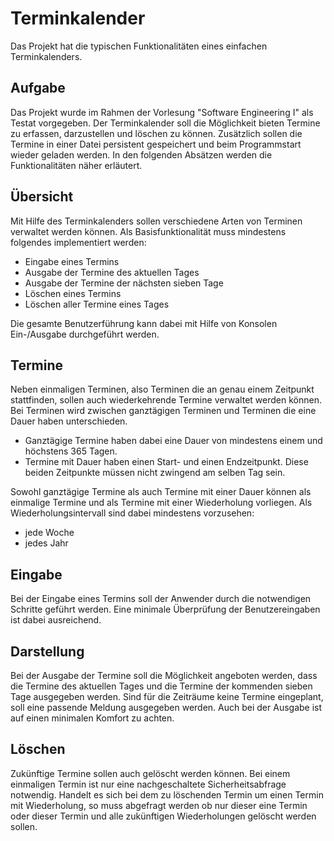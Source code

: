# Terminkalender
Das Projekt hat die typischen Funktionalitäten eines einfachen Terminkalenders.

## Aufgabe
Das Projekt wurde im Rahmen der Vorlesung "Software Engineering I" als Testat vorgegeben. Der Terminkalender soll die Möglichkeit bieten Termine zu erfassen, darzustellen und löschen zu können. Zusätzlich sollen die Termine in einer Datei persistent gespeichert und beim Programmstart wieder geladen werden. In den folgenden Absätzen werden die Funktionalitäten näher erläutert.

## Übersicht
Mit Hilfe des Terminkalenders sollen verschiedene Arten von Terminen verwaltet werden können. Als Basisfunktionalität muss mindestens folgendes implementiert werden:

* Eingabe eines Termins
* Ausgabe der Termine des aktuellen Tages
* Ausgabe der Termine der nächsten sieben Tage
* Löschen eines Termins
* Löschen aller Termine eines Tages

Die gesamte Benutzerführung kann dabei mit Hilfe von Konsolen Ein-/Ausgabe durchgeführt werden.

## Termine
Neben einmaligen Terminen, also Terminen die an genau einem Zeitpunkt stattfinden, sollen auch wiederkehrende Termine verwaltet werden können. Bei Terminen wird zwischen ganztägigen Terminen und Terminen die eine Dauer haben unterschieden.

* Ganztägige Termine haben dabei eine Dauer von mindestens einem und höchstens 365 Tagen.
* Termine mit Dauer haben einen Start- und einen Endzeitpunkt. Diese beiden Zeitpunkte müssen nicht zwingend am selben Tag sein.

Sowohl ganztägige Termine als auch Termine mit einer Dauer können als einmalige Termine und als Termine mit einer Wiederholung vorliegen. Als Wiederholungsintervall sind dabei mindestens vorzusehen:

* jede Woche
* jedes Jahr

## Eingabe
Bei der Eingabe eines Termins soll der Anwender durch die notwendigen Schritte geführt werden. Eine minimale Überprüfung der Benutzereingaben ist dabei ausreichend.

## Darstellung
Bei der Ausgabe der Termine soll die Möglichkeit angeboten werden, dass die Termine des aktuellen Tages und die Termine der kommenden sieben Tage ausgegeben werden. Sind für die Zeiträume keine Termine eingeplant, soll eine passende Meldung ausgegeben werden. Auch bei der Ausgabe ist auf einen minimalen Komfort zu achten.

## Löschen
Zukünftige Termine sollen auch gelöscht werden können. Bei einem einmaligen Termin ist nur eine nachgeschaltete Sicherheitsabfrage notwendig. Handelt es sich bei dem zu löschenden Termin um einen Termin mit Wiederholung, so muss abgefragt werden ob nur dieser eine Termin oder dieser Termin und alle zukünftigen Wiederholungen gelöscht werden sollen.
